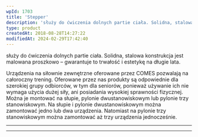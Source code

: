 ```yaml
---
wpId: 1703
title: 'Stepper'
description: 'służy do ćwiczenia dolnych partie ciała. Solidna, stalowa konstrukcja jest malowana proszkowo – gwarantuje to trwałość i estetykę na długie lata. Urządzenia na siłownie zewnętrzne oferowane przez COMES pozwalają na całoroczny trening. Oferowane przez nas produkty są odpowiednie dla szerokiej grupy odbiorców, w tym dla seniorów, ponieważ używanie ich nie wymaga użycia dużej siły, ani ...'
type: product
createdAt: 2018-08-28T14:27:22
modifiedAt: 2024-02-29T17:42:40
---
```



służy do ćwiczenia dolnych partie ciała. Solidna, stalowa konstrukcja jest malowana proszkowo – gwarantuje to trwałość i estetykę na długie lata.

Urządzenia na siłownie zewnętrzne oferowane przez COMES pozwalają na całoroczny trening. Oferowane przez nas produkty są odpowiednie dla szerokiej grupy odbiorców, w tym dla seniorów, ponieważ używanie ich nie wymaga użycia dużej siły, ani posiadania wysokiej sprawności fizycznej. Można je montować na słupie, pylonie dwustanowiskowym lub pylonie trzy stanowiskowym. Na słupie i pylonie dwustanowiskowym można zamontować jedno lub dwa urządzenia. Natomiast na pylonie trzy stanowiskowym można zamontować aż trzy urządzenia jednocześnie.

* * *

* * *